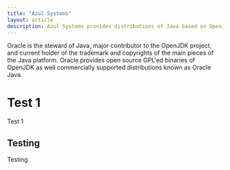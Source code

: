 ```yaml
---
title: "Azul Systems"
layout: article
description: Azul Systems provides distributions of Java based on OpenJDK, as well unique commercial features and JavaFX extended support.
---
```


Oracle is the steward of Java, major contributor to the OpenJDK project, and current holder of the trademark and copyrights of the main pieces of the Java platform. Oracle provides open source GPL'ed binaries of OpenJDK as well commercially supported distributions known as Oracle Java.

# Test 1

Test 1

## Testing

Testing